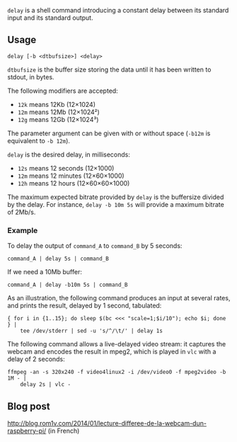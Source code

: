 `delay` is a shell command introducing a constant delay between its standard
input and its standard output.

## Usage

    delay [-b <dtbufsize>] <delay>

`dtbufsize` is the buffer size storing the data until it has been written to
stdout, in bytes.

The following modifiers are accepted:
 * `12k` means 12Kb (12×1024)
 * `12m` means 12Mb (12×1024²)
 * `12g` means 12Gb (12×1024³)

The parameter argument can be given with or without space (`-b12m` is equivalent
to `-b 12m`).

`delay` is the desired delay, in milliseconds:
 * `12s` means 12 seconds (12×1000)
 * `12m` means 12 minutes (12×60×1000)
 * `12h` means 12 hours (12×60×60×1000)

The maximum expected bitrate provided by `delay` is the buffersize divided by
the delay.  For instance, `delay -b 10m 5s` will provide a maximum bitrate of
2Mb/s.

### Example

To delay the output of `command_A` to `command_B` by 5 seconds:

    command_A | delay 5s | command_B

If we need a 10Mb buffer:

    command_A | delay -b10m 5s | command_B

As an illustration, the following command produces an input at several rates,
and prints the result, delayed by 1 second, tabulated:

    { for i in {1..15}; do sleep $(bc <<< "scale=1;$i/10"); echo $i; done } |
        tee /dev/stderr | sed -u 's/^/\t/' | delay 1s

The following command allows a live-delayed video stream: it captures the webcam
and encodes the result in mpeg2, which is played in `vlc` with a delay of 2
seconds:

    ffmpeg -an -s 320x240 -f video4linux2 -i /dev/video0 -f mpeg2video -b 1M - |
        delay 2s | vlc -

## Blog post

<http://blog.rom1v.com/2014/01/lecture-differee-de-la-webcam-dun-raspberry-pi/>
(in French)
